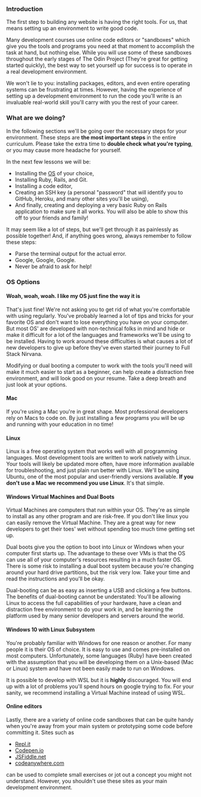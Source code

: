 ### Introduction

The first step to building any website is having the right tools. For us, that means setting up an environment to write good code.

Many development courses use online code editors or "sandboxes" which give you the tools and programs you need at that moment to accomplish the task at hand, but nothing else. While you will use some of these sandboxes throughout the early stages of The Odin Project (They're great for getting started quickly), the best way to set yourself up for success is to operate in a real development environment. 

We won't lie to you: installing packages, editors, and even entire operating systems can be frustrating at times. However, having the experience of setting up a development environment to run the code you'll write is an invaluable real-world skill you'll carry with you the rest of your career.

### What are we doing?

In the following sections we'll be going over the necessary steps for your environment. These steps are **the most important steps** in the entire curriculum.  Please take the extra time to __double check what you're typing__, or you may cause more headache for yourself. 

In the next few lessons we will be:

* Installing the [OS](https://en.wikipedia.org/wiki/Operating_system) of your choice,
* Installing Ruby, Rails, and Git.
* Installing a code editor,
* Creating an SSH key (a personal "password" that will identify you to GitHub, Heroku, and many other sites you'll be using),
* And finally, creating and deploying a very basic Ruby on Rails application to make sure it all works. You will also be able to show this off to your friends and family!

It may seem like a lot of steps, but we'll get through it as painlessly as possible together! And, if anything goes wrong, always remember to follow these steps:

* Parse the terminal output for the actual error.
* Google, Google, Google.
* Never be afraid to ask for help!

### OS Options

#### Woah, woah, woah. I like my OS just fine the way it is

That's just fine! We're not asking you to get rid of what you're comfortable with using regularly. You've probably learned a lot of tips and tricks for your favorite OS and don't want to lose everything you have on your computer. But most OS' are developed with non-technical folks in mind and hide or make it difficult for a lot of the languages and frameworks we'll be using to be installed. Having to work around these difficulties is what causes a lot of new developers to give up before they've even started their journey to Full Stack Nirvana. 

Modifying or dual booting a computer to work with the tools you'll need will make it much easier to start as a beginner, can help create a distraction free environment, and will look good on your resume. Take a deep breath and just look at your options.

#### Mac

If you're using a Mac you're in great shape.  Most professional developers rely on Macs to code on. By just installing a few programs you will be up and running with your education in no time!

#### Linux

Linux is a free operating system that works well with all programming languages. Most development tools are written to work natively with Linux. Your tools will likely be updated more often, have more information available for troubleshooting, and just plain run better with Linux. We'll be using Ubuntu, one of the most popular and user-friendly versions available. __If you don't use a Mac we recommend you use Linux__. It's that simple.

#### Windows Virtual Machines and Dual Boots

Virtual Machines are computers that run within your OS. They're as simple to install as any other program and are risk-free. If you don't like linux you can easily remove the Virtual Machine. They are a great way for new developers to get their toes' wet without spending too much time getting set up.

Dual boots give you the option to boot into Linux or Windows when your computer first starts up.  The advantage to these over VMs is that the OS can use all of your computer's resources resulting in a much faster OS. There is some risk to installing a dual boot system because you're changing around your hard drive partitions, but the risk very low. Take your time and read the instructions and you'll be okay.

Dual-booting can be as easy as inserting a USB and clicking a few buttons. The benefits of dual-booting cannot be understated: You'll be allowing Linux to access the full capabilities of your hardware, have a clean and distraction free environment to do your work in, and be learning the platform used by many senior developers and servers around the world.

#### Windows 10 with Linux Subsystem

You're probably familiar with Windows for one reason or another. For many people it is their OS of choice. It is easy to use and comes pre-installed on most computers. Unfortunately, some languages (Ruby) have been created with the assumption that you will be developing them on a Unix-based (Mac or Linux) system and have not been easily made to run on Windows.

It is possible to develop with WSL but it is __highly__ discouraged. You will end up with a lot of problems you'll spend hours on google trying to fix.  For your sanity, we recommend installing a Virtual Machine instead of using WSL.

#### Online editors

Lastly, there are a variety of online code sandboxes that can be quite handy when you're away from your main system or prototyping some code before committing it. Sites such as

* [Repl.it](https://repl.it/)
* [Codepen.io](https://codepen.io/)
* [JSFiddle.net](https://jsfiddle.net/)
* [codeanywhere.com](https://codeanywhere.com/)

can be used to complete small exercises or jot out a concept you might not understand. However, you shouldn't use these sites as your main development environment.
